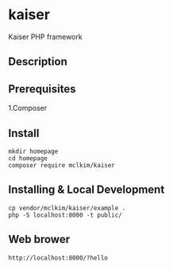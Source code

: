 kaiser
=======
Kaiser PHP framework

Description
-------

Prerequisites
-------
1.Composer

Install
-------
```
mkdir homepage
cd homepage
composer require mclkim/kaiser
```

Installing & Local Development
-------
```
cp vendor/mclkim/kaiser/example .
php -S localhost:8000 -t public/
```

Web brower
-------
```
http://localhost:8000/?hello
```

